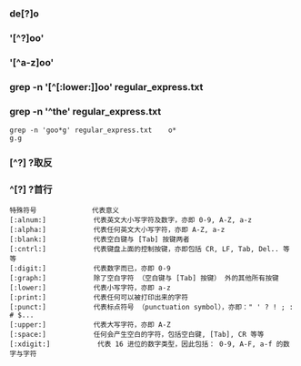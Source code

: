 
###    de[?]o
###    '[^?]oo'
###    '[^a-z]oo'
###    grep -n '[^[:lower:]]oo' regular_express.txt
###    grep -n '^the' regular_express.txt
    grep -n 'goo*g' regular_express.txt    o*
	g.g

### [^?] ?取反
### ^[?] ?首行

	特殊符号　　　　　　  　代表意义
	[:alnum:]　　　　　　　代表英文大小写字符及数字，亦即 0-9, A-Z, a-z
	[:alpha:]　　　　　　　代表任何英文大小写字符，亦即 A-Z, a-z
	[:blank:]　　　　　　　代表空白键与 [Tab] 按键两者
	[:cntrl:]　　　　　　　代表键盘上面的控制按键，亦即包括 CR, LF, Tab, Del.. 等等
	[:digit:]　　　　　　　代表数字而已，亦即 0-9
	[:graph:]　　　　　　　除了空白字符 （空白键与 [Tab] 按键） 外的其他所有按键
	[:lower:]　　　　　　　代表小写字符，亦即 a-z
	[:print:]　　　　　　　代表任何可以被打印出来的字符
	[:punct:]　　　　　　　代表标点符号 （punctuation symbol），亦即：" ' ? ! ; : # $...
	[:upper:]　　　　　　　代表大写字符，亦即 A-Z
	[:space:]　　　　　　　任何会产生空白的字符，包括空白键, [Tab], CR 等等
	[:xdigit:]　　　　　　　代表 16 进位的数字类型，因此包括： 0-9, A-F, a-f 的数字与字符